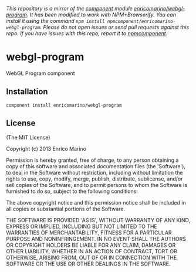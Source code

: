 *This repository is a mirror of the [component](http://component.io) module [enricomarino/webgl-program](http://github.com/enricomarino/webgl-program). It has been modified to work with NPM+Browserify. You can install it using the command `npm install npmcomponent/enricomarino-webgl-program`. Please do not open issues or send pull requests against this repo. If you have issues with this repo, report it to [npmcomponent](https://github.com/airportyh/npmcomponent).*
# webgl-program

WebGL Program component

## Installation

    component install enricomarino/webgl-program

## License

(The MIT License)

Copyright (c) 2013 Enrico Marino

Permission is hereby granted, free of charge, to any person obtaining
a copy of this software and associated documentation files (the
'Software'), to deal in the Software without restriction, including
without limitation the rights to use, copy, modify, merge, publish,
distribute, sublicense, and/or sell copies of the Software, and to
permit persons to whom the Software is furnished to do so, subject to
the following conditions:

The above copyright notice and this permission notice shall be
included in all copies or substantial portions of the Software.

THE SOFTWARE IS PROVIDED 'AS IS', WITHOUT WARRANTY OF ANY KIND,
EXPRESS OR IMPLIED, INCLUDING BUT NOT LIMITED TO THE WARRANTIES OF
MERCHANTABILITY, FITNESS FOR A PARTICULAR PURPOSE AND NONINFRINGEMENT.
IN NO EVENT SHALL THE AUTHORS OR COPYRIGHT HOLDERS BE LIABLE FOR ANY
CLAIM, DAMAGES OR OTHER LIABILITY, WHETHER IN AN ACTION OF CONTRACT,
TORT OR OTHERWISE, ARISING FROM, OUT OF OR IN CONNECTION WITH THE
SOFTWARE OR THE USE OR OTHER DEALINGS IN THE SOFTWARE.
